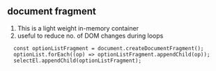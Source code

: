 ## document fragment
1. This is a light weight in-memory container
2. useful to reduce no. of DOM changes during loops

```JS
  const optionListFragment = document.createDocumentFragment();
  optionList.forEach((op) => optionListFragment.appendChild(op));
  selectEl.appendChild(optionListFragment);
```
